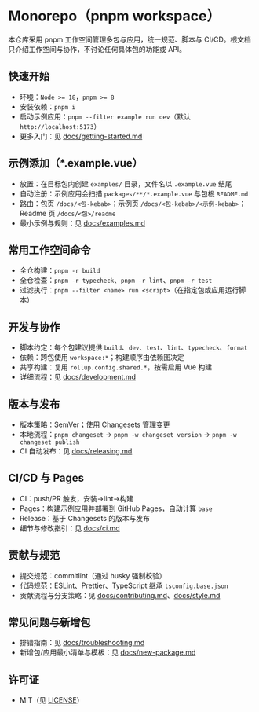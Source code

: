 # Monorepo（pnpm workspace）

本仓库采用 pnpm 工作空间管理多包与应用，统一规范、脚本与 CI/CD。根文档只介绍工作空间与协作，不讨论任何具体包的功能或 API。

## 快速开始

- 环境：`Node >= 18`，`pnpm >= 8`
- 安装依赖：`pnpm i`
- 启动示例应用：`pnpm --filter example run dev`（默认 `http://localhost:5173`）
- 更多入门：见 [docs/getting-started.md](docs/getting-started.md)

## 示例添加（\*.example.vue）

- 放置：在目标包内创建 `examples/` 目录，文件名以 `.example.vue` 结尾
- 自动注册：示例应用会扫描 `packages/**/*.example.vue` 与包根 `README.md`
- 路由：包页 `/docs/<包-kebab>`；示例页 `/docs/<包-kebab>/<示例-kebab>`；Readme 页 `/docs/<包>/readme`
- 最小示例与规则：见 [docs/examples.md](docs/examples.md)

## 常用工作空间命令

- 全仓构建：`pnpm -r build`
- 全仓检查：`pnpm -r typecheck`、`pnpm -r lint`、`pnpm -r test`
- 过滤执行：`pnpm --filter <name> run <script>`（在指定包或应用运行脚本）

## 开发与协作

- 脚本约定：每个包建议提供 `build`、`dev`、`test`、`lint`、`typecheck`、`format`
- 依赖：跨包使用 `workspace:*`；构建顺序由依赖图决定
- 共享构建：复用 `rollup.config.shared.*`，按需启用 Vue 构建
- 详细流程：见 [docs/development.md](docs/development.md)

## 版本与发布

- 版本策略：SemVer；使用 Changesets 管理变更
- 本地流程：`pnpm changeset` → `pnpm -w changeset version` → `pnpm -w changeset publish`
- CI 自动发布：见 [docs/releasing.md](docs/releasing.md)

## CI/CD 与 Pages

- CI：push/PR 触发，安装→lint→构建
- Pages：构建示例应用并部署到 GitHub Pages，自动计算 `base`
- Release：基于 Changesets 的版本与发布
- 细节与修改指引：见 [docs/ci.md](docs/ci.md)

## 贡献与规范

- 提交规范：commitlint（通过 husky 强制校验）
- 代码规范：ESLint、Prettier、TypeScript 继承 `tsconfig.base.json`
- 贡献流程与分支策略：见 [docs/contributing.md](docs/contributing.md)、[docs/style.md](docs/style.md)

## 常见问题与新增包

- 排错指南：见 [docs/troubleshooting.md](docs/troubleshooting.md)
- 新增包/应用最小清单与模板：见 [docs/new-package.md](docs/new-package.md)

## 许可证

- MIT（见 [LICENSE](LICENSE)）
